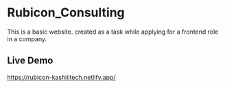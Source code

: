 # Rubicon_Consulting
This is a basic website. created as a task while applying for a frontend role in a company.

## Live Demo
https://rubicon-kashiiitech.netlify.app/
